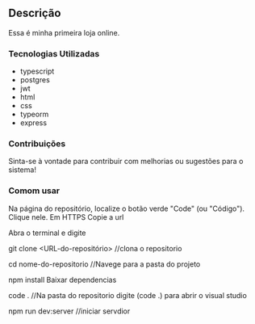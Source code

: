 ## Descrição

Essa é minha primeira loja online.


### Tecnologias Utilizadas

- typescript
- postgres
- jwt
- html
- css
- typeorm
- express


### Contribuições

Sinta-se à vontade para contribuir com melhorias ou sugestões para o sistema!


### Comom usar

Na página do repositório, localize o botão verde "Code" (ou "Código"). Clique nele.
Em HTTPS Copie a url 

Abra o terminal e digite

git clone <URL-do-repositório> 
//clona o repositorio

cd nome-do-repositorio
//Navege para a pasta do projeto

npm install
Baixar dependencias

code .
//Na pasta do repositorio digite (code .) para abrir o visual studio

npm run dev:server
//iniciar servdior 

